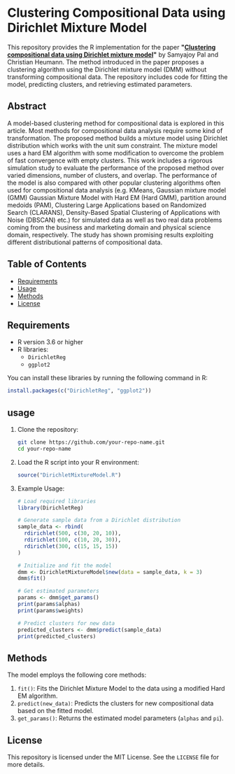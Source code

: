 # Clustering Compositional Data using Dirichlet Mixture Model

This repository provides the R implementation for the paper **"[Clustering compositional data using Dirichlet mixture model](https://doi.org/10.1371/journal.pone.0268438)"** by Samyajoy Pal and Christian Heumann. The method introduced in the paper proposes a clustering algorithm using the Dirichlet mixture model (DMM) without transforming compositional data. The repository includes code for fitting the model, predicting clusters, and retrieving estimated parameters.

## Abstract

A model-based clustering method for compositional data is explored in this article. Most methods for compositional data analysis require some kind of transformation. The proposed method builds a mixture model using Dirichlet distribution  which works with the unit sum constraint. The mixture model uses a hard EM algorithm with some modification to overcome the problem of fast convergence with empty clusters. This work includes a rigorous simulation study to evaluate the performance of the proposed method over varied dimensions, number of clusters, and overlap. The performance of the model is also compared with other popular clustering algorithms often used for compositional data analysis (e.g. KMeans, Gaussian mixture model (GMM) Gaussian Mixture Model with Hard EM (Hard GMM), partition around medoids (PAM), Clustering Large Applications based on Randomized Search (CLARANS), Density-Based Spatial Clustering of Applications with Noise (DBSCAN) etc.) for simulated data as well as two real data problems coming from the business and marketing domain and physical science domain, respectively. The study has shown promising results exploiting different distributional patterns of compositional data.

## Table of Contents

- [Requirements](#requirements)
- [Usage](#usage)
- [Methods](#methods)
- [License](#license)

## Requirements

- R version 3.6 or higher
- R libraries:
  - `DirichletReg`
  - `ggplot2`

You can install these libraries by running the following command in R:

```R
install.packages(c("DirichletReg", "ggplot2"))
```

## usage

1. Clone the repository:
    ```bash
    git clone https://github.com/your-repo-name.git
    cd your-repo-name
    ```
2. Load the R script into your R environment:
    ```R
    source("DirichletMixtureModel.R")
    ```

3. Example Usage:
    ```R
    # Load required libraries
    library(DirichletReg)

    # Generate sample data from a Dirichlet distribution
    sample_data <- rbind(
      rdirichlet(500, c(30, 20, 10)),
      rdirichlet(100, c(10, 20, 30)),
      rdirichlet(300, c(15, 15, 15))
    )

    # Initialize and fit the model
    dmm <- DirichletMixtureModel$new(data = sample_data, k = 3)
    dmm$fit()

    # Get estimated parameters
    params <- dmm$get_params()
    print(params$alphas)
    print(params$weights)

    # Predict clusters for new data
    predicted_clusters <- dmm$predict(sample_data)
    print(predicted_clusters)

    ```

## Methods

The model employs the following core methods:

1. `fit()`: Fits the Dirichlet Mixture Model to the data using a modified Hard EM algorithm.
2. `predict(new_data)`: Predicts the clusters for new compositional data based on the fitted model.
3. `get_params()`: Returns the estimated model parameters (`alphas` and `pi`).

## License

This repository is licensed under the MIT License. See the `LICENSE` file for more details.
